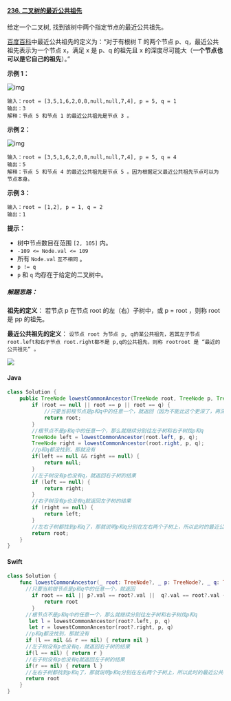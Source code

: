 #### [236. 二叉树的最近公共祖先](https://leetcode.cn/problems/lowest-common-ancestor-of-a-binary-tree/)


给定一个二叉树, 找到该树中两个指定节点的最近公共祖先。

[百度百科](https://baike.baidu.com/item/最近公共祖先/8918834?fr=aladdin)中最近公共祖先的定义为：“对于有根树 T 的两个节点 p、q，最近公共祖先表示为一个节点 x，满足 x 是 p、q 的祖先且 x 的深度尽可能大（**一个节点也可以是它自己的祖先**）。”

 

**示例 1：**

![img](https://assets.leetcode.com/uploads/2018/12/14/binarytree.png)

```
输入：root = [3,5,1,6,2,0,8,null,null,7,4], p = 5, q = 1
输出：3
解释：节点 5 和节点 1 的最近公共祖先是节点 3 。
```

**示例 2：**

![img](https://assets.leetcode.com/uploads/2018/12/14/binarytree.png)

```
输入：root = [3,5,1,6,2,0,8,null,null,7,4], p = 5, q = 4
输出：5
解释：节点 5 和节点 4 的最近公共祖先是节点 5 。因为根据定义最近公共祖先节点可以为节点本身。
```

**示例 3：**

```
输入：root = [1,2], p = 1, q = 2
输出：1
```

 

**提示：**

- 树中节点数目在范围 `[2, 105]` 内。
- `-109 <= Node.val <= 109`
- 所有 `Node.val` `互不相同` 。
- `p != q`
- `p` 和 `q` 均存在于给定的二叉树中。



#### 

##### 解题思路：

**祖先的定义**： 若节点 p 在节点 root 的左（右）子树中，或 p = root ，则称 root 是 pp 的祖先。

**最近公共祖先的定义**： `设节点 root 为节点 p, q的某公共祖先，若其左子节点 root.left和右子节点 root.right都不是 p,q的公共祖先，则称 rootroot 是 “最近的公共祖先” 。`

![](https://pic.imgdb.cn/item/62923e90094754312910d89a.jpg)



#### Java

```java
class Solution {
    public TreeNode lowestCommonAncestor(TreeNode root, TreeNode p, TreeNode q) {
        if (root == null || root == p || root == q) {
            //只要当前根节点是p和q中的任意一个，就返回（因为不能比这个更深了，再深p和q中的一个就没了）
            return root;
        }
        //根节点不是p和q中的任意一个，那么就继续分别往左子树和右子树找p和q
        TreeNode left = lowestCommonAncestor(root.left, p, q);
        TreeNode right = lowestCommonAncestor(root.right, p, q);
        //p和q都没找到，那就没有
        if(left == null && right == null) {
            return null;
        }
        //左子树没有p也没有q，就返回右子树的结果
        if (left == null) {
            return right;
        }
        //右子树没有p也没有q就返回左子树的结果
        if (right == null) {
            return left;
        }
        //左右子树都找到p和q了，那就说明p和q分别在左右两个子树上，所以此时的最近公共祖先就是root
        return root;
    }
}
```



#### Swift

```swift
class Solution {
    func lowestCommonAncestor(_ root: TreeNode?, _ p: TreeNode?, _ q: TreeNode?) -> TreeNode? {
      //只要当前根节点是p和q中的任意一个，就返回
        if root == nil || p?.val == root?.val ||  q?.val == root?.val { 
            return root 
        }
      //根节点不是p和q中的任意一个，那么就继续分别往左子树和右子树找p和q
       let l = lowestCommonAncestor(root?.left, p, q)
       let r = lowestCommonAncestor(root?.right, p, q)
      //p和q都没找到，那就没有
      if (l == nil && r == nil) { return nil }
      //左子树没有p也没有q，就返回右子树的结果
      if(l == nil) { return r }
      //右子树没有p也没有q就返回左子树的结果
      if(r == nil) { return l }
      //左右子树都找到p和q了，那就说明p和q分别在左右两个子树上，所以此时的最近公共祖先就是root
      return root
    }
}
```





